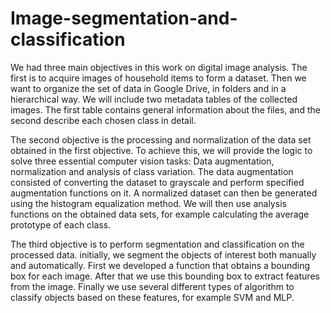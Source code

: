 # Image-segmentation-and-classification

We had three main objectives in this work on digital image analysis. The first is to acquire images of household items to form a dataset. Then we want to organize the set of data in Google Drive, in folders and in a hierarchical way. We will include two metadata tables of the collected images. The first table contains general information about the files, and the second describe each chosen class in detail.

The second objective is the processing and normalization of the data set obtained in the first objective. To achieve this, we will provide the logic to solve three essential computer vision tasks: Data augmentation, normalization and analysis of class variation. The data augmentation consisted of converting the dataset to grayscale and perform specified augmentation functions on it. A normalized dataset can then be generated using the histogram equalization method. We will then use analysis functions on the obtained data sets, for example calculating the average prototype of each class.

The third objective is to perform segmentation and classification on the processed data. initially, we segment the objects of interest both manually and automatically. First we developed a function that obtains a bounding box for each image. After that we use this bounding box to extract features from the image. Finally we use several different types of algorithm to classify objects based on these features, for example SVM and MLP.
